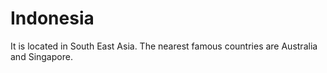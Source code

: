 # Indonesia

It is located in South East Asia. The nearest famous countries are Australia and Singapore.